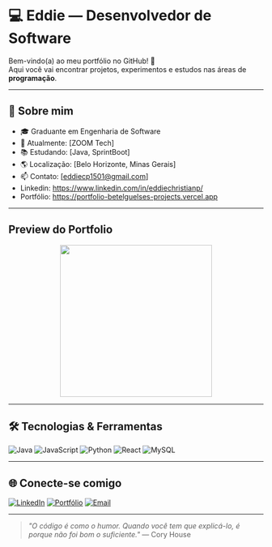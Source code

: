# 💻 Eddie — Desenvolvedor de Software

Bem-vindo(a) ao meu portfólio no GitHub! 🚀  
Aqui você vai encontrar projetos, experimentos e estudos nas áreas de **programação**.

---

## 🚀 Sobre mim

- 🎓 Graduante em Engenharia de Software
- 💼 Atualmente: [ZOOM Tech]
- 📚 Estudando: [Java, SprintBoot]
- 🌎 Localização: [Belo Horizonte, Minas Gerais]
- 📫 Contato: [eddiecp1501@gmail.com]
- Linkedin: https://www.linkedin.com/in/eddiechristianp/
- Portfólio: https://portfolio-betelguelses-projects.vercel.app

---

## Preview do Portfolio

<p align="center">
    <img witdh="460" height="300" src="prototipo-do-site/portfolio.gif">
</p>

---

## 🛠️ Tecnologias & Ferramentas

![Java](https://img.shields.io/badge/Java-ED8B00?style=for-the-badge&logo=java&logoColor=white)
![JavaScript](https://img.shields.io/badge/JavaScript-F7DF1E?style=for-the-badge&logo=javascript&logoColor=black)
![Python](https://img.shields.io/badge/Python-3776AB?style=for-the-badge&logo=python&logoColor=white)
![React](https://img.shields.io/badge/React-20232A?style=for-the-badge&logo=react&logoColor=61DAFB)
![MySQL](https://img.shields.io/badge/MySQL-00000F?style=for-the-badge&logo=mysql&logoColor=white)

---

## 🌐 Conecte-se comigo

[![LinkedIn](https://img.shields.io/badge/LinkedIn-0A66C2?style=for-the-badge&logo=linkedin&logoColor=white)](**(https://www.linkedin.com/in/eddiechristianp/)**)
[![Portfólio](https://img.shields.io/badge/Portfólio-000?style=for-the-badge&logo=About.me&logoColor=white)](https://portfolio-betelguelses-projects.vercel.app)
[![Email](https://img.shields.io/badge/Email-D14836?style=for-the-badge&logo=gmail&logoColor=white)](eddiecp1501@gmail.com)

---

> _"O código é como o humor. Quando você tem que explicá-lo, é porque não foi bom o suficiente."_ — Cory House

